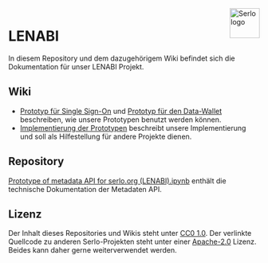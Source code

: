 <img src="https://assets.serlo.org/meta/logo.png" alt="Serlo logo" title="Serlo" align="right" height="60" />

# LENABI

In diesem Repository und dem dazugehörigem Wiki befindet sich die Dokumentation für unser LENABI Projekt.

## Wiki

- [Prototyp für Single Sign-On](https://github.com/serlo/lenabi/wiki/SSO) und [Prototyp für den Data-Wallet](https://github.com/serlo/lenabi/wiki/Data-Wallet) beschreiben, wie unsere Prototypen benutzt werden können.
- [Implementierung der Prototypen](https://github.com/serlo/lenabi/wiki/Implementierung-der-Prototypen) beschreibt unsere Implementierung und soll als Hilfestellung für andere Projekte dienen.

## Repository

[Prototype of metadata API for serlo.org (LENABI).ipynb](<https://github.com/serlo/lenabi/blob/main/src/Prototype%20of%20metadata%20API%20for%20serlo.org%20(LENABI).ipynb>) enthält die technische Dokumentation der Metadaten API.

## Lizenz

Der Inhalt dieses Repositories und Wikis steht unter [CC0 1.0](https://creativecommons.org/publicdomain/zero/1.0/deed.en). Der verlinkte Quellcode zu anderen Serlo-Projekten steht unter einer [Apache-2.0](https://www.apache.org/licenses/LICENSE-2.0.html) Lizenz. Beides kann daher gerne weiterverwendet werden.
